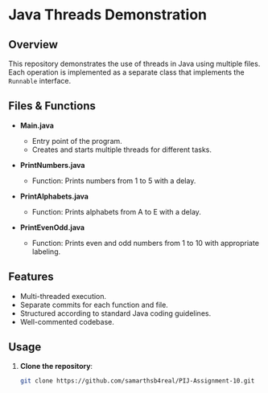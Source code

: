 # Java Threads Demonstration

## Overview
This repository demonstrates the use of threads in Java using multiple files. Each operation is implemented as a separate class that implements the `Runnable` interface.

## Files & Functions

- **Main.java**
  - Entry point of the program.
  - Creates and starts multiple threads for different tasks.

- **PrintNumbers.java**
  - Function: Prints numbers from 1 to 5 with a delay.
  
- **PrintAlphabets.java**
  - Function: Prints alphabets from A to E with a delay.

- **PrintEvenOdd.java**
  - Function: Prints even and odd numbers from 1 to 10 with appropriate labeling.

## Features
- Multi-threaded execution.
- Separate commits for each function and file.
- Structured according to standard Java coding guidelines.
- Well-commented codebase.

## Usage

1. **Clone the repository**:
   ```bash
   git clone https://github.com/samarthsb4real/PIJ-Assignment-10.git 
   ```
   
